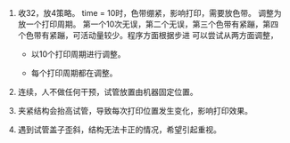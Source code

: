 1. 收32，放4策略。
	time = 10时，色带绷紧，影响打印，需要放色带。
	调整为放一个打印周期。
	第一个10次无误，第二个无误，第三个色带有紧蹦，第四个色带有紧蹦，可活动量较少。程序方面根据步进
	可以尝试从两方面调整，
	- 以10个打印周期进行调整。
		
	- 每个打印周期都在调整。
		
	
2. 连续，人不做任何干预，试管放置由机器固定位置。
	
3. 夹紧结构会抬高试管，导致每次打印位置发生变化，影响打印效果。
4. 遇到试管盖子歪斜，结构无法卡正的情况，希望引起重视。